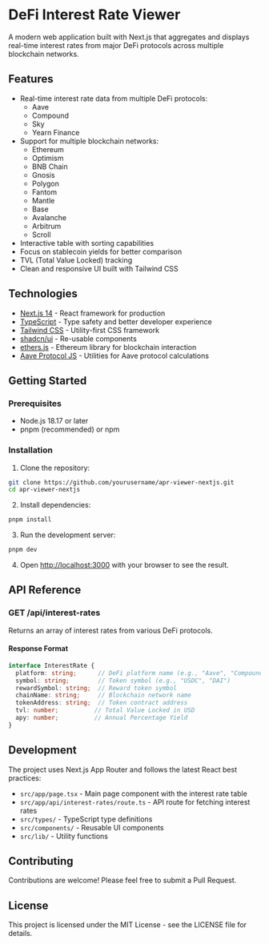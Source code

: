 # DeFi Interest Rate Viewer

A modern web application built with Next.js that aggregates and displays real-time interest rates from major DeFi protocols across multiple blockchain networks.

## Features

- Real-time interest rate data from multiple DeFi protocols:
  - Aave
  - Compound
  - Sky
  - Yearn Finance
- Support for multiple blockchain networks:
  - Ethereum
  - Optimism
  - BNB Chain
  - Gnosis
  - Polygon
  - Fantom
  - Mantle
  - Base
  - Avalanche
  - Arbitrum
  - Scroll
- Interactive table with sorting capabilities
- Focus on stablecoin yields for better comparison
- TVL (Total Value Locked) tracking
- Clean and responsive UI built with Tailwind CSS

## Technologies

- [Next.js 14](https://nextjs.org/) - React framework for production
- [TypeScript](https://www.typescriptlang.org/) - Type safety and better developer experience
- [Tailwind CSS](https://tailwindcss.com/) - Utility-first CSS framework
- [shadcn/ui](https://ui.shadcn.com/) - Re-usable components
- [ethers.js](https://docs.ethers.org/) - Ethereum library for blockchain interaction
- [Aave Protocol JS](https://github.com/aave/aave-js) - Utilities for Aave protocol calculations

## Getting Started

### Prerequisites

- Node.js 18.17 or later
- pnpm (recommended) or npm

### Installation

1. Clone the repository:

```bash
git clone https://github.com/yourusername/apr-viewer-nextjs.git
cd apr-viewer-nextjs
```

2. Install dependencies:

```bash
pnpm install
```

3. Run the development server:

```bash
pnpm dev
```

4. Open [http://localhost:3000](http://localhost:3000) with your browser to see the result.

## API Reference

### GET /api/interest-rates

Returns an array of interest rates from various DeFi protocols.

#### Response Format

```typescript
interface InterestRate {
  platform: string;      // DeFi platform name (e.g., "Aave", "Compound")
  symbol: string;        // Token symbol (e.g., "USDC", "DAI")
  rewardSymbol: string;  // Reward token symbol
  chainName: string;     // Blockchain network name
  tokenAddress: string;  // Token contract address
  tvl: number;          // Total Value Locked in USD
  apy: number;          // Annual Percentage Yield
}
```

## Development

The project uses Next.js App Router and follows the latest React best practices:

- `src/app/page.tsx` - Main page component with the interest rate table
- `src/app/api/interest-rates/route.ts` - API route for fetching interest rates
- `src/types/` - TypeScript type definitions
- `src/components/` - Reusable UI components
- `src/lib/` - Utility functions

## Contributing

Contributions are welcome! Please feel free to submit a Pull Request.

## License

This project is licensed under the MIT License - see the LICENSE file for details.

